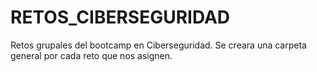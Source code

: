 # RETOS_CIBERSEGURIDAD
Retos grupales del bootcamp en Ciberseguridad. Se creara una carpeta general por cada reto que nos asignen.
